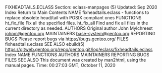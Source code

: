 FIXHEADTAILS.ECLASS
Section: eclass-manpages (5)
Updated: Sep 2020
Index Return to Main Contents
NAME
fixheadtails.eclass - functions to replace obsolete head/tail with POSIX compliant ones
FUNCTIONS
ht_fix_file <files>
Fix all the specified files.
ht_fix_all
Find and fix all files in the current directory as needed.
AUTHORS
Original author John Mylchreest <johnm@gentoo.org>
MAINTAINERS
base-system@gentoo.org
REPORTING BUGS
Please report bugs via https://bugs.gentoo.org/
FILES
fixheadtails.eclass
SEE ALSO
ebuild(5)
https://gitweb.gentoo.org/repo/gentoo.git/log/eclass/fixheadtails.eclass
Index
NAME
FUNCTIONS
AUTHORS
MAINTAINERS
REPORTING BUGS
FILES
SEE ALSO
This document was created by man2html, using the manual pages.
Time: 00:27:03 GMT, October 11, 2020